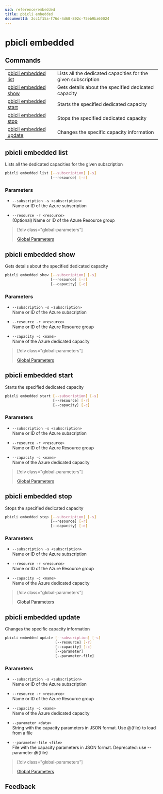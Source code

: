 ```yaml
---
uid: reference/embedded
title: pbicli embedded
documentId: 2cc1f15a-f76d-4d60-892c-75eb9ba60024
---
```


# pbicli embedded

## Commands

|                                                   |                                                               |
| ------------------------------------------------- | ------------------------------------------------------------- |
| [pbicli embedded list](#pbicli-embedded-list)     | Lists all the dedicated capacities for the given subscription |
| [pbicli embedded show](#pbicli-embedded-show)     | Gets details about the specified dedicated capacity           |
| [pbicli embedded start](#pbicli-embedded-start)   | Starts the specified dedicated capacity                       |
| [pbicli embedded stop](#pbicli-embedded-stop)     | Stops the specified dedicated capacity                        |
| [pbicli embedded update](#pbicli-embedded-update) | Changes the specific capacity information                     |

## pbicli embedded list

Lists all the dedicated capacities for the given subscription

```bash
pbicli embedded list [--subscription] [-s]
                     [--resource] [-r]
```

### Parameters

-   `--subscription -s <subscription>`<br/>Name or ID of the Azure subscription

-   `--resource -r <resource>`<br/>(Optional) Name or ID of the Azure Resource group

> [!div class="global-parameters"]
>
> [Global Parameters](xref:global)

## pbicli embedded show

Gets details about the specified dedicated capacity

```bash
pbicli embedded show [--subscription] [-s]
                     [--resource] [-r]
                     [--capacity] [-c]
```

### Parameters

-   `--subscription -s <subscription>`<br/>Name or ID of the Azure subscription

-   `--resource -r <resource>`<br/>Name or ID of the Azure Resource group

-   `--capacity -c <name>`<br/>Name of the Azure dedicated capacity

> [!div class="global-parameters"]
>
> [Global Parameters](xref:global)

## pbicli embedded start

Starts the specified dedicated capacity

```bash
pbicli embedded start [--subscription] [-s]
                      [--resource] [-r]
                      [--capacity] [-c]
```

### Parameters

-   `--subscription -s <subscription>`<br/>Name or ID of the Azure subscription

-   `--resource -r <resource>`<br/>Name or ID of the Azure Resource group

-   `--capacity -c <name>`<br/>Name of the Azure dedicated capacity

> [!div class="global-parameters"]
>
> [Global Parameters](xref:global)

## pbicli embedded stop

Stops the specified dedicated capacity

```bash
pbicli embedded stop [--subscription] [-s]
                     [--resource] [-r]
                     [--capacity] [-c]
```

### Parameters

-   `--subscription -s <subscription>`<br/>Name or ID of the Azure subscription

-   `--resource -r <resource>`<br/>Name or ID of the Azure Resource group

-   `--capacity -c <name>`<br/>Name of the Azure dedicated capacity

> [!div class="global-parameters"]
>
> [Global Parameters](xref:global)

## pbicli embedded update

Changes the specific capacity information

```bash
pbicli embedded update [--subscription] [-s]
                       [--resource] [-r]
                       [--capacity] [-c]
                       [--parameter]
                       [--parameter-file]
```

### Parameters

-   `--subscription -s <subscription>`<br/>Name or ID of the Azure subscription

-   `--resource -r <resource>`<br/>Name or ID of the Azure Resource group

-   `--capacity -c <name>`<br/>Name of the Azure dedicated capacity

-   `--parameter <data>`<br/>String with the capacity parameters in JSON format. Use @{file} to load from a file

-   `--parameter-file <file>`<br/>File with the capacity parameters in JSON format. Deprecated: use --parameter @{file}

> [!div class="global-parameters"]
>
> [Global Parameters](xref:global)

## Feedback

